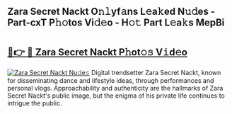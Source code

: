 ## Zara Secret Nackt O𝚗𝚕yf𝚊ns L𝚎a𝚔ed N𝚞𝚍es - Part-cxT P𝚑𝚘tos Vi𝚍𝚎o - H𝚘𝚝 Part L𝚎a𝚔s MepBi

# <h2><a href="http://kf169c.oniu.top/?m=Zara+Secret+Nackt">🔗👉 🔴 Zara Secret Nackt P𝚑ot𝚘𝚜 V𝚒d𝚎o</a></h2>

[![Zara Secret Nackt Nu𝚍e𝚜](https://i.imgur.com/0qMVB7G.gif)](http://kf169c.oniu.top/?m=Zara+Secret+Nackt)
Digital trendsetter Zara Secret Nackt, known for disseminating dance and lifestyle ideas, through performances and personal vlogs. Approachability and authenticity are the hallmarks of Zara Secret Nackt's public image, but the enigma of his private life continues to intrigue the public.  

